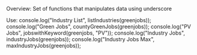 Overview:
Set of functions that manipulates data using underscore

Use:
  console.log("Industry List", listIndustries(greenjobs));
  console.log("Green Jobs", countyGreenJobs(greenjobs));
  console.log("PV Jobs", jobswithKeyword(greenjobs, "PV"));
  console.log("Industry Jobs", industryJobs(greenjobs));
  console.log("Industry Jobs Max", maxIndustryJobs(greenjobs));

